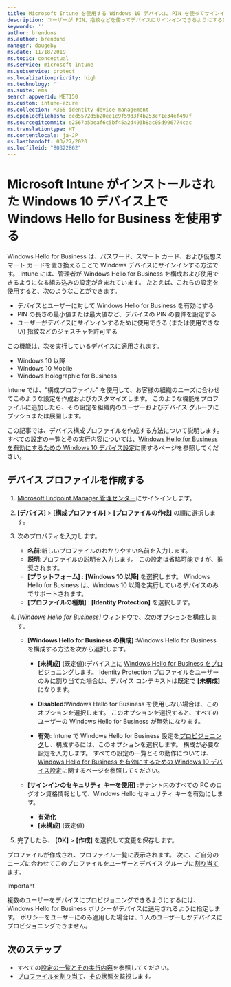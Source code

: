 ```yaml
---
title: Microsoft Intune を使用する Windows 10 デバイスに PIN を使ってサインインする - Azure | Microsoft Docs
description: ユーザーが PIN、指紋などを使ってデバイスにサインインできるようにするには、Windows Hello for Business を使用します。 Intune for Windows 10 デバイスでこのような設定を含む ID 保護構成プロファイルを作成し、そのプロファイルをユーザー グループとデバイス グループに割り当てます。
keywords: ''
author: brenduns
ms.author: brenduns
manager: dougeby
ms.date: 11/18/2019
ms.topic: conceptual
ms.service: microsoft-intune
ms.subservice: protect
ms.localizationpriority: high
ms.technology: ''
ms.suite: ems
search.appverid: MET150
ms.custom: intune-azure
ms.collection: M365-identity-device-management
ms.openlocfilehash: ded5572d5b20ee1c9f59d3f4b253c71e34ef497f
ms.sourcegitcommit: e2567b5beaf6c5bf45a2d493b8ac05d996774cac
ms.translationtype: HT
ms.contentlocale: ja-JP
ms.lasthandoff: 03/27/2020
ms.locfileid: "80322862"
---
```

# <a name="use-windows-hello-for-business-on-windows-10-devices-with-microsoft-intune"></a>Microsoft Intune がインストールされた Windows 10 デバイス上で Windows Hello for Business を使用する

Windows Hello for Business は、パスワード、スマート カード、および仮想スマート カードを置き換えることで Windows デバイスにサインインする方法です。 Intune には、管理者が Windows Hello for Business を構成および使用できるようになる組み込みの設定が含まれています。 たとえば、これらの設定を使用すると、次のようなことができます。

- デバイスとユーザーに対して Windows Hello for Business を有効にする
- PIN の長さの最小値または最大値など、デバイスの PIN の要件を設定する
- ユーザーがデバイスにサインインするために使用できる (または使用できない) 指紋などのジェスチャを許可する

この機能は、次を実行しているデバイスに適用されます。

- Windows 10 以降
- Windows 10 Mobile
- Windows Holographic for Business

Intune では、"構成プロファイル" を使用して、お客様の組織のニーズに合わせてこのような設定を作成およびカスタマイズします。 このような機能をプロファイルに追加したら、その設定を組織内のユーザーおよびデバイス グループにプッシュまたは展開します。

この記事では、デバイス構成プロファイルを作成する方法について説明します。 すべての設定の一覧とその実行内容については、[Windows Hello for Business を有効にするための Windows 10 デバイス設定](identity-protection-windows-settings.md)に関するページを参照してください。

## <a name="create-the-device-profile"></a>デバイス プロファイルを作成する

1. [Microsoft Endpoint Manager 管理センター](https://go.microsoft.com/fwlink/?linkid=2109431)にサインインします。

2. **[デバイス]**  >  **[構成プロファイル]**  >  **[プロファイルの作成]** の順に選択します。

3. 次のプロパティを入力します。

   - **名前**:新しいプロファイルのわかりやすい名前を入力します。
   - **説明**:プロファイルの説明を入力します。 この設定は省略可能ですが、推奨されます。
   - **[プラットフォーム]** : **[Windows 10 以降]** を選択します。 Windows Hello for Business は、Windows 10 以降を実行しているデバイスのみでサポートされます。
   - **[プロファイルの種類]** : **[Identity Protection]** を選択します。

4. *[Windows Hello for Business]* ウィンドウで、次のオプションを構成します。

   - **[Windows Hello for Business の構成]** :Windows Hello for Business を構成する方法を次から選択します。

     - **[未構成]** (既定値):デバイス上に [Windows Hello for Business をプロビジョニング](https://docs.microsoft.com/windows/security/identity-protection/hello-for-business/hello-how-it-works-provisioning)します。 Identity Protection プロファイルをユーザーのみに割り当てた場合は、デバイス コンテキストは既定で **[未構成]** になります。

     - **Disabled**:Windows Hello for Business を使用しない場合は、このオプションを選択します。 このオプションを選択すると、すべてのユーザーの Windows Hello for Business が無効になります。

     - **有効**: Intune で Windows Hello for Business 設定を[プロビジョニング](https://docs.microsoft.com/windows/security/identity-protection/hello-for-business/hello-how-it-works-provisioning)し、構成するには、このオプションを選択します。 構成が必要な設定を入力します。 すべての設定の一覧とその動作については、[Windows Hello for Business を有効にするための Windows 10 デバイス設定](identity-protection-windows-settings.md)に関するページを参照してください。

   - **[サインインのセキュリティ キーを使用]** :テナント内のすべての PC のログオン資格情報として、Windows Hello セキュリティ キーを有効にします。

     - **有効化**
     - **[未構成]**  (既定値)

5. 完了したら、 **[OK]**  >  **[作成]** を選択して変更を保存します。

プロファイルが作成され、プロファイル一覧に表示されます。 次に、ご自分のニーズに合わせてこのプロファイルをユーザーとデバイス グループに[割り当てます](../configuration/device-profile-assign.md)。

> [!IMPORTANT]
> 複数のユーザーをデバイスにプロビジョニングできるようにするには、Windows Hello for Business ポリシーがデバイスに適用されるように指定します。 ポリシーをユーザーにのみ適用した場合は、1 人のユーザーしかデバイスにプロビジョニングできません。

<!--  Removing image as part of design review; retaining source until we known the disposition.

## Example of device restriction settings

In this high-level example, you'll create a device restriction policy that blocks the use of the built-in camera app on Android devices.

![How to disable the camera on Android devices](./media/identity-protection-configure/disable-android-camera.png)

-->

## <a name="next-steps"></a>次のステップ

- すべての[設定の一覧とその実行内容](identity-protection-windows-settings.md)を参照してください。
- [プロファイルを割り当て](../configuration/device-profile-assign.md)、[その状態を監視](../configuration/device-profile-monitor.md)します。
